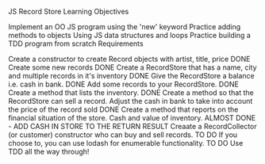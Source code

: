 JS Record Store
Learning Objectives

Implement an OO JS program using the 'new' keyword
Practice adding methods to objects
Using JS data structures and loops
Practice building a TDD program from scratch
Requirements

Create a constructor to create Record objects with artist, title, price DONE
Create some new records DONE
Create a RecordStore that has a name, city and multiple records in it's inventory DONE
Give the RecordStore a balance i.e. cash in bank. DONE
Add some records to your RecordStore. DONE
Create a method that lists the inventory. DONE
Create a method so that the RecordStore can sell a record. Adjust the cash in bank to take into account the price of the record sold DONE
Create a method that reports on the financial situation of the store. Cash and value of inventory. ALMOST DONE - ADD CASH IN STORE TO THE RETURN RESULT
Creaate a RecordCollector (or customer) constructor who can buy and sell records. TO DO
If you choose to, you can use lodash for enumerable functionality. TO DO
Use TDD all the way through!